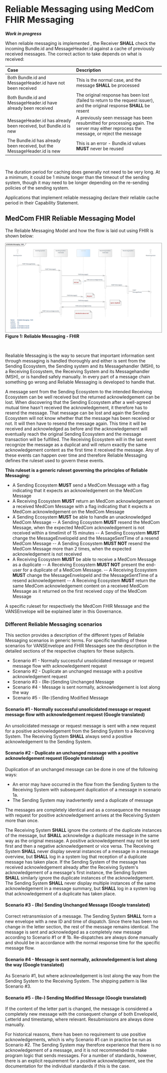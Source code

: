 # Reliable Messaging using MedCom FHIR Messaging

_**Work in progress**_

When reliable messaging is implemented , the Receiver **SHALL** check the incoming Bundle.id and MessageHeader.id against a cache of previously received messages. The correct action to take depends on what is received:

| Case                                                            | Description                 |
|:----------------------------------------------------------------|:---------------------------|
| Both Bundle.id and MessageHeader.id have not been received      | This is the normal case, and the message **SHALL** be processed            |
| Both Bundle.id and MessageHeader.id have already been received  | The original response has been lost (failed to return to the request issuer), and the original response **SHALL** be resent|
| MessageHeader.id has already been received, but Bundle.id is new | A previously seen message has been resubmitted for processing again. The server may either reprocess the message, or reject the message|
| The Bundle.id has already been received, but the MessageHeader.id is new | This is an error - Bundle.id values **MUST** never be reused |

<br>

The duration period for caching does generally not need to be very long. At a minimum, it could be 1 minute longer than the timeout of the sending system, though it may need to be longer depending on the re-sending policies of the sending system.

Applications that implement reliable messaging declare their reliable cache period in their Capability Statement.

## MedCom FHIR Reliable Messaging Model

The Reliable Messaging Model and how the flow is laid out using FHIR is shown below:

<figure style="margin-left: 0px; margin-right: 0px; width: 100%;">
<a href="../images/reliable-messaging-fhir_1160x625.png" target="_blank"> <img src="../images/reliable-messaging-fhir_1160x625.png" alt="reliable messaging fhir" style="width:auto; margin-left:0px; margin-right:0px;" id="Fig1"></a>
<figcaption text-align="left"><b>Figure 1: Reliable Messaging - FHIR </b></figcaption>
</figure>
<br>

Realiable Messaging is the way to secure that important information sent through messaging is handled thoroughly and either is sent from the Sending Ecosystem, the Sending system and its Messagehandler (MSH), to a Receiving Ecosystem, the Receiving System and its Messagehandler (MSH), or is handled safely manually. In every part of a message chain something go wrong and Reliable Messaging is developed to handle that.

A message sent from the Sending Ecosystem to the intended Receiving Ecosystem can be well received but the returned acknowledgement can be lost. When discovering that the Sending Ecosystem after a well-agreed mutual time hasn't received the acknowledgement, it therefore has to resend the message. That message can be lost and again the Sending Ecosystem will not know whether that the message has been received or not. It will then have to resend the message again. This time it will be received and acknowledged as before and the acknowledgement will eventually reach the original Sending Ecosystem and the message transaction will be fulfilled. The Receiving Ecosystem will in the last event recognize the message as a duplicat and will return exactly the same acknowledgement content as the first time it received the message.
Any of these events can happen over time and therefore Reliable Messaging defines the ruleset used to govern these events.

**This ruleset is a generic ruleset governing the principles of Reliable Messaging:**

- A Sending Ecosystem **MUST** send a MedCom Message with a flag indicating that it expects an acknowledgement on the MedCom Message
- A Receiving Ecosystem **MUST** return an MedCom acknowledgement on a received MedCom Message with a flag indicating that it expects a MedCom acknowledgement on the MedCom Message
- A Sending Ecosystem **MUST** be able to handle an unacknowledged MedCom Message
-- A Sending Ecosystem **MUST** resend the MedCom Message, when the expected MedCom acknowledgement is not received within a timelimit of 15 minutes
-- A Sending Ecosystem **MUST** change the MessageEnvelopeId and the MessageSentTime of a resend MedCom Message
-- A Sending Ecosystem **MUST NOT** resend the MedCom Message more than 2 times, when the expected acknowledgement is not received
- A Receiving Ecosystem **MUST** be able to receive a MedCom Message as a duplicate
-- A Receiving Ecosystem **MUST NOT** present the end-user for a duplicate of a MedCom Message.
-- A Receiving Ecosystem **MUST** change the MessageEnvelopeId and the MessageSentTime of a resend acknowledgement
-- A Receiving Ecosystem **MUST** return the same MedCom acknowledgement content on a received MedCom Message as it returned on the first received copy of the MedCom Message

A specific ruleset for respectively the MedCom FHIR Message and the VANSEnvelope will be explained later in this Governance.

### Different Reliable Messaging scenarios

This section provides a description of the different types of Reliable Messaging scenarios in generic terms. For specific handling of these scenarios for VANSEnvelope and FHIR Messages see the description in the detailed sections of the respective chapters for these subjects.

- Scenario #1 - Normally successful unsolicidated message or request message flow with acknowledgement request
- Scenario #2 - Duplicate an unchanged message with a positive acknowledgement request
- Scenario #3 - (Re-)Sending Unchanged Message
- Scenario #4 - Message is sent normally, acknowledgement is lost along the way
- Scenario #5 - (Re-)Sending Modified Message

#### Scenario #1 - Normally successful unsolicidated message or request message flow with acknowledgement request (Google translated)

An unsolicidated message or request message is sent with a new request for a positive acknowledgement from the Sending System to a Receiving System.
The Receiving System **SHALL** always send a positive acknowledgement to the Sending System.

#### Scenario #2 - Duplicate an unchanged message with a positive acknowledgement request (Google translated)

Duplication of an unchanged message can be done in one of the following ways:

- An error may have occurred in the flow from the Sending System to the Receiving System with subsequent duplication of a message in scenario 1a.
- The Sending System may inadvertently send a duplicate of message

The messages are completely identical and as a consequence the message with request for positive acknowledgement arrives at the Receiving System more than once.

The Receiving System **SHALL** ignore the contents of the duplicate instances of the message, but **SHALL** acknowledge a duplicate message in the same way as the original message. A positive acknowledgement may not be sent first and then a negative acknowledgement or vice versa. The Receiving System **SHALL** never display several instances of a message in a message overview, but **SHALL** log in a system log that reception of a duplicate message has taken place. If the Sending System of the message has received acknowledgement already after the Receiving System's acknowledgement of a message's first instance, the Sending System **SHALL** similarly ignore the duplicate instances of the acknowledgement. The Sending System **SHALL** never display multiple instances of the same acknowledgement in a message summary, but **SHALL** log in a system log that acknowledgement of a duplicate has taken place.

#### Scenario #3 - (Re) Sending Unchanged Message (Google translated)

Correct retransmission of a message.
The Sending System **SHALL** form a new envelope with a new ID and time of dispatch. Since there has been no change in the letter section, the rest of the message remains identical. The message is sent and acknowledged as a completely new message according to Scenario #1 or # 1b.
Re-dispatches are always done manually and should be in accordance with the normal response time for the specific message flow.

#### Scenario #4 - Message is sent normally, acknowledgement is lost along the way (Google translated)

As Scenario #1, but where acknowledgement is lost along the way from the Sending System to the Receiving System.
The shipping pattern is like Scenario #3.

#### Scenario #5 - (Re-) Sending Modified Message (Google translated)

If the content of the letter part is changed, the message is considered a completely new message with the consequent change of both EnvelopeId, LetterId and timestamp, where relevant.
Resubmissions are always done manually.

For historical reasons, there has been no requirement to use positive acknowledgements, which is why Scenario #1 can in practice be run as Scenario #2. The Sending System may therefore experience that there is no acknowledgement of a message, and it is not recommended to make program logic that sends messages.
For a number of standards, however, there is an explicit requirement for a positive acknowledgement, see the documentation for the individual standards if this is the case.
